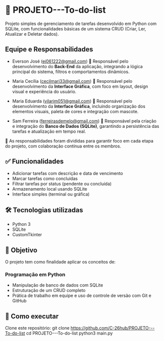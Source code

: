 # 📝 PROJETO---To-do-list
  Projeto simples de gerenciamento de tarefas desenvolvido em Python com SQLite, com funcionalidades básicas de um sistema CRUD (Criar, Ler, Atualizar e Deletar dados).

## Equipe e Responsabilidades
  - Everson José (ej061222@gmail.com)
🔹 Responsável pelo desenvolvimento do **Back-End** da aplicação, integrando a lógica principal do sistema, filtros e comportamentos dinâmicos.

  - Maria Cecília (cecilmari33@gmail.com)
🔹 Responsável pelo desenvolvimento da **Interface Gráfica**, com foco em layout, design visual e experiência do usuário.

  - Maria Eduarda (vilarim051@gmail.com)
  🔹 Responsável pelo desenvolvimento da **Interface Gráfica**, incluindo organização dos elementos visuais, paleta de cores e integração com mascote.

  - Sam Ferreira (ferreirasdemelo@gmail.com)
🔹 Responsável pela criação e integração do **Banco de Dados (SQLite)**, garantindo a persistência das tarefas e atualização em tempo real.

📌 As responsabilidades foram divididas para garantir foco em cada etapa do projeto, com colaboração contínua entre os membros.

## ✅ Funcionalidades
  - Adicionar tarefas com descrição e data de vencimento
  - Marcar tarefas como concluídas
  - Filtrar tarefas por status (pendente ou concluída)
  - Armazenamento local usando SQLite
  - Interface simples (terminal ou gráfica)

## 🛠 Tecnologias utilizadas
  - Python 3
  - SQLite
  - CustomTkinter

## 🎯 Objetivo
  O projeto tem como finalidade aplicar os conceitos de:

### Programação em Python
  - Manipulação de banco de dados com SQLite
  - Estruturação de um CRUD completo
  - Prática de trabalho em equipe e uso de controle de versão com Git e GitHub
  
## 🧪 Como executar
  Clone este repositório:
  git clone https://github.com/C-26hub/PROJETO---To-do-list
  cd PROJETO---To-do-list
  python3 main.py
